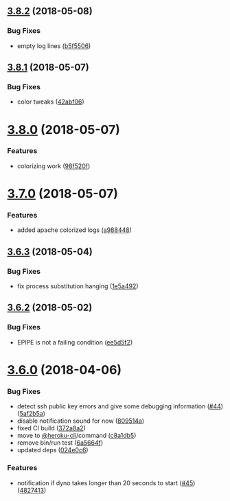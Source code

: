 <a name="3.8.2"></a>
## [3.8.2](https://github.com/heroku/heroku-run/compare/v3.8.1...v3.8.2) (2018-05-08)


### Bug Fixes

* empty log lines ([b5f5506](https://github.com/heroku/heroku-run/commit/b5f5506))

<a name="3.8.1"></a>
## [3.8.1](https://github.com/heroku/heroku-run/compare/v3.8.0...v3.8.1) (2018-05-07)


### Bug Fixes

* color tweaks ([42abf06](https://github.com/heroku/heroku-run/commit/42abf06))

<a name="3.8.0"></a>
# [3.8.0](https://github.com/heroku/heroku-run/compare/v3.7.0...v3.8.0) (2018-05-07)


### Features

* colorizing work ([98f520f](https://github.com/heroku/heroku-run/commit/98f520f))

<a name="3.7.0"></a>
# [3.7.0](https://github.com/heroku/heroku-run/compare/v3.6.3...v3.7.0) (2018-05-07)


### Features

* added apache colorized logs ([a988448](https://github.com/heroku/heroku-run/commit/a988448))

<a name="3.6.3"></a>
## [3.6.3](https://github.com/heroku/heroku-run/compare/v3.6.2...v3.6.3) (2018-05-04)


### Bug Fixes

* fix process substitution hanging ([1e5a492](https://github.com/heroku/heroku-run/commit/1e5a492))

<a name="3.6.2"></a>
## [3.6.2](https://github.com/heroku/heroku-run/compare/v3.6.1...v3.6.2) (2018-05-02)


### Bug Fixes

* EPIPE is not a failing condition ([ee5d5f2](https://github.com/heroku/heroku-run/commit/ee5d5f2))

<a name="3.6.0"></a>
# [3.6.0](https://github.com/heroku/heroku-run/compare/v3.5.14...v3.6.0) (2018-04-06)


### Bug Fixes

* detect ssh public key errors and give some debugging information ([#44](https://github.com/heroku/heroku-run/issues/44)) ([5af2b5a](https://github.com/heroku/heroku-run/commit/5af2b5a))
* disable notification sound for now ([809514a](https://github.com/heroku/heroku-run/commit/809514a))
* fixed CI build ([372a8a2](https://github.com/heroku/heroku-run/commit/372a8a2))
* move to [@heroku-cli](https://github.com/heroku-cli)/command ([c8a1db5](https://github.com/heroku/heroku-run/commit/c8a1db5))
* remove bin/run test ([6a5664f](https://github.com/heroku/heroku-run/commit/6a5664f))
* updated deps ([024e0c6](https://github.com/heroku/heroku-run/commit/024e0c6))


### Features

* notification if dyno takes longer than 20 seconds to start ([#45](https://github.com/heroku/heroku-run/issues/45)) ([4827413](https://github.com/heroku/heroku-run/commit/4827413))
